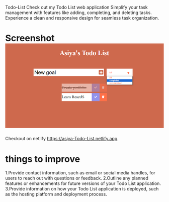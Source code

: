 Todo-List
Check out my Todo List web application Simplify your task management with features like adding, completing, and deleting tasks. Experience a clean and responsive design for seamless task organization.

# Screenshot![alt text](Screenshot-1.png)

Checkout on netlify
https://asiya-Todo-List.netlify.app.

# things to improve

1.Provide contact information, such as email or social media handles, for users to reach out with questions or feedback.
2.Outline any planned features or enhancements for future versions of your Todo List application.
3.Provide information on how your Todo List application is deployed, such as the hosting platform and deployment process.
